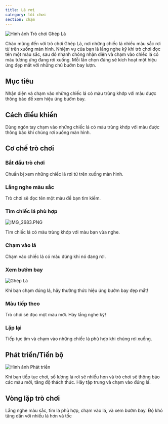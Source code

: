 ```yaml
---
title: Lá rơi
category: lối chơi
section: chạm
---
```

![Hình ảnh Trò chơi Ghép Lá](https://help.studycat.com/hc/article_attachments/34975872015385)


Chào mừng đến với trò chơi Ghép Lá, nơi những chiếc lá nhiều màu sắc rơi từ trên xuống màn hình. Nhiệm vụ của bạn là lắng nghe kỹ khi trò chơi đọc tên một màu sắc, sau đó nhanh chóng nhận diện và chạm vào chiếc lá có màu tương ứng đang rơi xuống. Mỗi lần chọn đúng sẽ kích hoạt một hiệu ứng đẹp mắt với những chú bướm bay lượn.


## Mục tiêu


Nhận diện và chạm vào những chiếc lá có màu trùng khớp với màu được thông báo để xem hiệu ứng bướm bay.


## Cách điều khiển


Dùng ngón tay chạm vào những chiếc lá có màu trùng khớp với màu được thông báo khi chúng rơi xuống màn hình.


## Cơ chế trò chơi


### Bắt đầu trò chơi


Chuẩn bị xem những chiếc lá rơi từ trên xuống màn hình.


### Lắng nghe màu sắc


Trò chơi sẽ đọc tên một màu để bạn tìm kiếm.


### Tìm chiếc lá phù hợp


![IMG_2683.PNG](https://help.studycat.com/hc/article_attachments/34823542330905)


Tìm chiếc lá có màu trùng khớp với màu bạn vừa nghe.


### Chạm vào lá


Chạm vào chiếc lá có màu đúng khi nó đang rơi.


### Xem bướm bay


![Ghép Lá](https://help.studycat.com/hc/article_attachments/34975872017177)


Khi bạn chạm đúng lá, hãy thưởng thức hiệu ứng bướm bay đẹp mắt!


### Màu tiếp theo


Trò chơi sẽ đọc một màu mới. Hãy lắng nghe kỹ!


### Lặp lại


Tiếp tục tìm và chạm vào những chiếc lá phù hợp khi chúng rơi xuống.


## Phát triển/Tiến bộ


![Hình ảnh Phát triển](https://help.studycat.com/hc/article_attachments/34918104076185)


Khi bạn tiếp tục chơi, số lượng lá rơi sẽ nhiều hơn và trò chơi sẽ thông báo các màu mới, tăng độ thách thức. Hãy tập trung và chạm vào đúng lá.


## Vòng lặp trò chơi


Lắng nghe màu sắc, tìm lá phù hợp, chạm vào lá, và xem bướm bay. Độ khó tăng dần với nhiều lá hơn và tốc